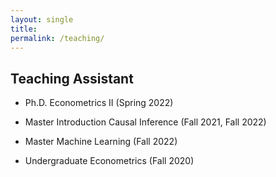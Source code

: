 ```yaml
---
layout: single
title: 
permalink: /teaching/
---
```


## Teaching Assistant

* Ph.D. Econometrics II (Spring 2022)

* Master Introduction Causal Inference (Fall 2021, Fall 2022)
  
* Master Machine Learning (Fall 2022)

* Undergraduate Econometrics (Fall 2020)